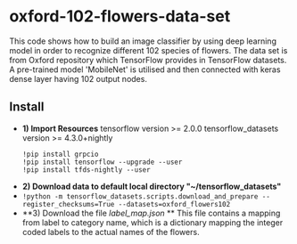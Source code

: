 # oxford-102-flowers-data-set
This code shows how to build an image classifier by using deep learning model in order to recognize different 102 species of flowers. The data set is from Oxford repository which TensorFlow provides in TensorFlow datasets. A pre-trained model 'MobileNet' is utilised and then connected with keras dense layer having 102 output nodes.

## Install
- **1) Import Resources**
  tensorflow version >= 2.0.0
  tensorflow_datasets version >= 4.3.0+nightly
  ```
  !pip install grpcio
  !pip install tensorflow --upgrade --user
  !pip install tfds-nightly --user
  ```
- **2) Download data to default local directory "~/tensorflow_datasets"**
- 
  `!python -m tensorflow_datasets.scripts.download_and_prepare --register_checksums=True --datasets=oxford_flowers102`
- **3) Download the file _label_map.json_ **
  This file contains a mapping from label to category name, which is a dictionary mapping the integer coded labels to the actual names of the flowers.


